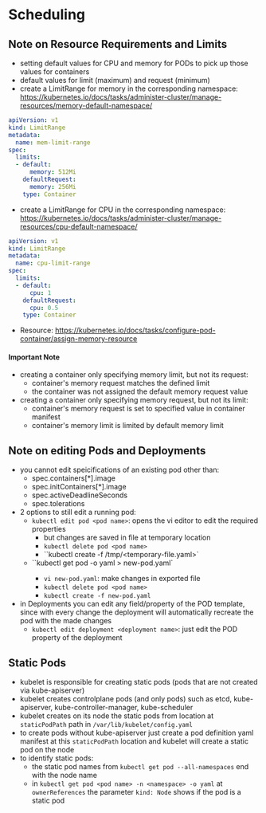 # Scheduling

## Note on Resource Requirements and Limits
- setting default values for CPU and memory for PODs to pick up those values for containers
- default values for limit (maximum) and request (minimum)
- create a LimitRange for memory in the corresponding namespace: https://kubernetes.io/docs/tasks/administer-cluster/manage-resources/memory-default-namespace/
```yaml
apiVersion: v1
kind: LimitRange
metadata:
  name: mem-limit-range
spec:
  limits:
  - default:
      memory: 512Mi
    defaultRequest:
      memory: 256Mi
    type: Container
```

- create a LimitRange for CPU in the corresponding namespace: https://kubernetes.io/docs/tasks/administer-cluster/manage-resources/cpu-default-namespace/
```yaml
apiVersion: v1
kind: LimitRange
metadata:
  name: cpu-limit-range
spec: 
  limits:
  - default:
      cpu: 1
    defaultRequest:
      cpu: 0.5
    type: Container
```
- Resource: https://kubernetes.io/docs/tasks/configure-pod-container/assign-memory-resource

#### Important Note
- creating a container only specifying memory limit, but not its request:
  - container's memory request matches the defined limit
  - the container was not assigned the default memory request value
- creating a container only specifying memory request, but not its limit:
  -  container's memory request is set to specified value in container manifest
  -  container's memory limit is limited by default memory limit


## Note on editing Pods and Deployments
- you cannot edit speicifications of an existing pod other than:
  - spec.containers[*].image
  - spec.initContainers[*].image
  - spec.activeDeadlineSeconds
  - spec.tolerations
- 2 options to still edit a running pod:
  - `kubectl edit pod <pod name>`: opens the vi editor to edit the required properties
    - but changes are saved in file at temporary location
    - `kubectl delete pod <pod name>`
    - ``kubectl create -f /tmp/<temporary-file.yaml>`
  - ``kubectl get pod <pod name> -o yaml > new-pod.yaml`
    - `vi new-pod.yaml`: make changes in exported file
    - `kubectl delete pod <pod name>`
    - `kubectl create -f new-pod.yaml`
- in Deployments you can edit any field/property of the POD template, since with every change the deployment will automatically recreate the pod with the made changes
  - `kubectl edit deployment <deployment name>`: just edit the POD property of the deployment

## Static Pods
- kubelet is responsible for creating static pods (pods that are not created via kube-apiserver)
- kubelet creates controlplane pods (and only pods) such as etcd, kube-apiserver, kube-controller-manager, kube-scheduler
- kubelet creates on its node the static pods from location at `staticPodPath` path in `/var/lib/kubelet/config.yaml`
- to create pods without kube-apiserver just create a pod definition yaml manifest at this `staticPodPath` location and kubelet will create a static pod on the node
- to identify static pods: 
  - the static pod names from `kubectl get pod --all-namespaces` end with the node name
  - in `kubectl get pod <pod name> -n <namespace> -o yaml` at `ownerReferences` the parameter `kind: Node` shows if the pod is a static pod


